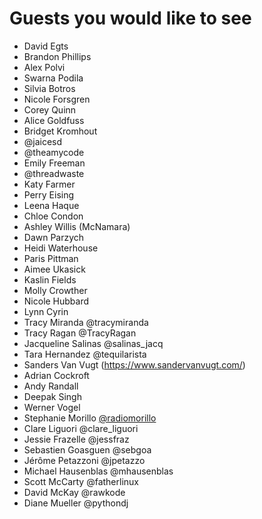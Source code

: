 # Guests you would like to see
* David Egts
* Brandon Phillips
* Alex Polvi
* Swarna Podila
* Silvia Botros
* Nicole Forsgren
* Corey Quinn
* Alice Goldfuss
* Bridget Kromhout
* @jaicesd
* @theamycode
* Emily Freeman
* @threadwaste
* Katy Farmer
* Perry Eising
* Leena Haque
* Chloe Condon
* Ashley Willis (McNamara)
* Dawn Parzych
* Heidi Waterhouse
* Paris Pittman
* Aimee Ukasick
* Kaslin Fields
* Molly Crowther
* Nicole Hubbard
* Lynn Cyrin
* Tracy Miranda @tracymiranda
* Tracy Ragan @TracyRagan
* Jacqueline Salinas @salinas_jacq
* Tara Hernandez @tequilarista
* Sanders Van Vugt (https://www.sandervanvugt.com/)
* Adrian Cockroft
* Andy Randall 
* Deepak Singh
* Werner Vogel
* Stephanie Morillo [@radiomorillo](www.twitter.com/radiomorillo)
* Clare Liguori      @clare_liguori
* Jessie Frazelle    @jessfraz
* Sebastien Goasguen @sebgoa
* Jérôme Petazzoni   @jpetazzo
* Michael Hausenblas @mhausenblas
* Scott McCarty      @fatherlinux
* David McKay        @rawkode
* Diane Mueller      @pythondj
